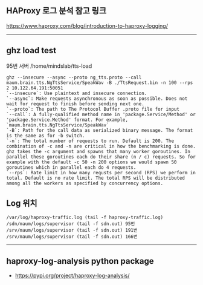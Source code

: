 ## HAProxy 로그 분석 참고 링크
https://www.haproxy.com/blog/introduction-to-haproxy-logging/
***
## ghz load test
95번 서버
/home/mindslab/tts-load
```
ghz --insecure --async --proto ng_tts.proto --call maum.brain.tts.NgTtsService/SpeakWav -B ./TtsRequest.bin -n 100 --rps 2 10.122.64.191:50051
`--insecure`: Use plaintext and insecure connection.
`--async`: Make requests asynchronous as soon as possible. Does not wait for request to finish before sending next one.
`--proto`: The path to The Protocol Buffer .proto file for input
`--call`: A fully-qualified method name in 'package.Service/Method' or 'package.Service.Method' format. For example, `maum.brain.tts.NgTtsService/SpeakWav` 
`-B`: Path for the call data as serialized binary message. The format is the same as for -b switch.
`-n`: The total number of requests to run. Default is 200. The combination of -c and -n are critical in how the benchmarking is done. ghz takes the -c argument and spawns that many worker goroutines. In parallel these goroutines each do their share (n / c) requests. So for example with the default -c 50 -n 200 options we would spawn 50 goroutines which in parallel each do 4 requests.
`--rps`: Rate limit in how many requsts per second (RPS) we perform in total. Default is no rate limit. The total RPS will be distributed among all the workers as specified by concurrency options.

```
## Log 위치

```
/var/log/haproxy-traffic.log (tail -f haproxy-traffic.log)
/sdn/maum/logs/supervisor (tail -f sdn.out) 95번
/srv/maum/logs/supervisor (tail -f sdn.out) 191번
/srv/maum/logs/supervisor (tail -f sdn.out) 166번
```

***
## haproxy-log-analysis python package
- https://pypi.org/project/haproxy-log-analysis/
